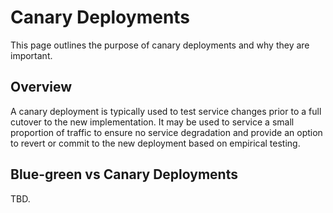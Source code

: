 # Canary Deployments
This page outlines the purpose of canary deployments and why they are important.

## Overview

A canary deployment is typically used to test service changes prior to a full cutover to the new implementation. It may be used to service a small proportion of traffic to ensure no service degradation and provide an option to revert or commit to the new deployment based on empirical testing.

## Blue-green vs Canary Deployments
TBD.
